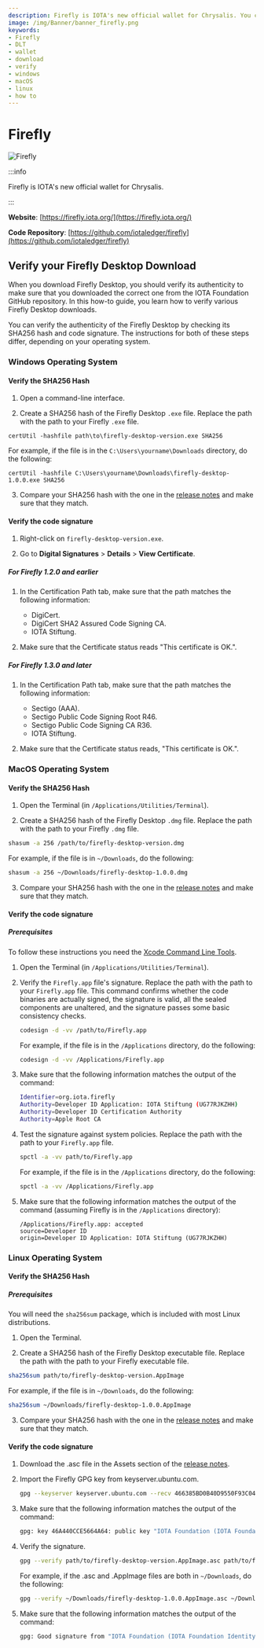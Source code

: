 ```yaml
---
description: Firefly is IOTA's new official wallet for Chrysalis. You can verify your Firefly download on Windows, maxOS, and/or Linux.
image: /img/Banner/banner_firefly.png
keywords:
- Firefly
- DLT
- wallet
- download
- verify
- windows
- macOS
- linux
- how to
---
```

# Firefly

![Firefly](/img/Banner/banner_firefly.png)

:::info

Firefly is IOTA's new official wallet for Chrysalis. 

:::

**Website**: [https://firefly.iota.org/](https://firefly.iota.org/)

**Code Repository**: [https://github.com/iotaledger/firefly](https://github.com/iotaledger/firefly)

## Verify your Firefly Desktop Download

When you download Firefly Desktop, you should verify its authenticity to make sure that you downloaded the correct one from the IOTA Foundation GitHub repository. In this how-to guide, you learn how to verify various Firefly Desktop downloads.


You can verify the authenticity of the Firefly Desktop by checking its SHA256 hash and code signature. The instructions for both of these steps differ, depending on your operating system.

### Windows Operating System

#### Verify the SHA256 Hash

1. Open a command-line interface.

2. Create a SHA256 hash of the Firefly Desktop `.exe` file. Replace the path with the path to your Firefly `.exe` file.

```
certUtil -hashfile path\to\firefly-desktop-version.exe SHA256
```

For example, if the file is in the `C:\Users\yourname\Downloads` directory, do the following:

```
certUtil -hashfile C:\Users\yourname\Downloads\firefly-desktop-1.0.0.exe SHA256
```

3. Compare your SHA256 hash with the one in the [release notes](https://github.com/iotaledger/firefly/releases) and make sure that they match.

#### Verify the code signature

1. Right-click on `firefly-desktop-version.exe`.

2. Go to **Digital Signatures** > **Details** > **View Certificate**.

##### For Firefly 1.2.0 and earlier
1. In the Certification Path tab, make sure that the path matches the following information:

    - DigiCert.
    - DigiCert SHA2 Assured Code Signing CA.
    - IOTA Stiftung.

2. Make sure that the Certificate status reads "This certificate is OK.".


##### For Firefly 1.3.0 and later
1. In the Certification Path tab, make sure that the path matches the following information:

    - Sectigo (AAA).
    - Sectigo Public Code Signing Root R46.
    - Sectigo Public Code Signing CA R36.
    - IOTA Stiftung.

2. Make sure that the Certificate status reads, "This certificate is OK.".

### MacOS Operating System

#### Verify the SHA256 Hash

1. Open the Terminal (in `/Applications/Utilities/Terminal`).

2. Create a SHA256 hash of the Firefly Desktop `.dmg` file. Replace the path with the path to your Firefly `.dmg` file.

  ```bash
  shasum -a 256 /path/to/firefly-desktop-version.dmg
  ```

  For example, if the file is in `~/Downloads`, do the following:

  ```bash
  shasum -a 256 ~/Downloads/firefly-desktop-1.0.0.dmg
  ```

3. Compare your SHA256 hash with the one in the [release notes](https://github.com/iotaledger/firefly/releases) and make sure that they match.

#### Verify the code signature

##### Prerequisites

To follow these instructions you need the [Xcode Command Line Tools](https://www.ics.uci.edu/~pattis/common/handouts/macmingweclipse/allexperimental/macxcodecommandlinetools.html).

1. Open the Terminal (in `/Applications/Utilities/Terminal`).

2. Verify the `Firefly.app` file's signature. Replace the path with the path to your `Firefly.app` file. This command confirms whether the code binaries are actually signed, the signature is valid, all the sealed components are unaltered, and the signature passes some basic consistency checks.

    ```bash
    codesign -d -vv /path/to/Firefly.app
    ```
    
    For example, if the file is in the `/Applications` directory, do the following:
    
    ```bash
    codesign -d -vv /Applications/Firefly.app
    ```

3. Make sure that the following information matches the output of the command:

    ```bash
    Identifier=org.iota.firefly
    Authority=Developer ID Application: IOTA Stiftung (UG77RJKZHH)
    Authority=Developer ID Certification Authority
    Authority=Apple Root CA
    ```

4. Test the signature against system policies. Replace the path with the path to your `Firefly.app` file.

    ```bash
    spctl -a -vv path/to/Firefly.app
    ```

    For example, if the file is in the `/Applications` directory, do the following:
    
    ```bash
    spctl -a -vv /Applications/Firefly.app
    ```

5. Make sure that the following information matches the output of the command (assuming Firefly is in the `/Applications` directory):

    ```
    /Applications/Firefly.app: accepted
    source=Developer ID
    origin=Developer ID Application: IOTA Stiftung (UG77RJKZHH)
    ```
    
    
### Linux Operating System

#### Verify the SHA256 Hash

##### Prerequisites

You will need the `sha256sum` package, which is included with most Linux distributions.

1. Open the Terminal.

2. Create a SHA256 hash of the Firefly Desktop executable file. Replace the path with the path to your Firefly executable file.

  ```bash
  sha256sum path/to/firefly-desktop-version.AppImage
  ```

  For example, if the file is in `~/Downloads`, do the following:

  ```bash
  sha256sum ~/Downloads/firefly-desktop-1.0.0.AppImage
  ```

3. Compare your SHA256 hash with the one in the [release notes](https://github.com/iotaledger/firefly/releases) and make sure that they match.

#### Verify the code signature

1. Download the .asc file in the Assets section of the [release notes](https://github.com/iotaledger/firefly/releases).

2. Import the Firefly GPG key from keyserver.ubuntu.com.

    ```bash
    gpg --keyserver keyserver.ubuntu.com --recv 466385BD0B40D9550F93C04746A440CCE5664A64
    ```

3. Make sure that the following information matches the output of the command:

    ```bash
    gpg: key 46A440CCE5664A64: public key "IOTA Foundation (IOTA Foundation Identity) <contact@iota.org>"
    ```

4. Verify the signature.

    ```bash
    gpg --verify path/to/firefly-desktop-version.AppImage.asc path/to/firefly-desktop-version.AppImage
    ```
    
    For example, if the .asc and .AppImage files are both in `~/Downloads`, do the following:
    
    ```bash
    gpg --verify ~/Downloads/firefly-desktop-1.0.0.AppImage.asc ~/Downloads/firefly-desktop-1.0.0.AppImage
    ```

5. Make sure that the following information matches the output of the command:

    ```bash
    gpg: Good signature from "IOTA Foundation (IOTA Foundation Identity) <contact@iota.org>"
    ```
